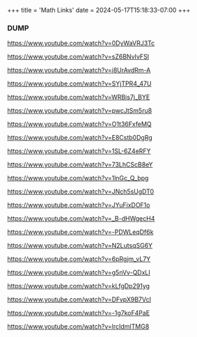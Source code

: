 +++
title = 'Math Links'
date = 2024-05-17T15:18:33-07:00
+++
### DUMP
https://www.youtube.com/watch?v=0DyWaVRJ3Tc

https://www.youtube.com/watch?v=sZ6BNvIvFSI

https://www.youtube.com/watch?v=i8UrAvdRm-A

https://www.youtube.com/watch?v=SYjTPR4_47U

https://www.youtube.com/watch?v=WRBis7j_BYE

https://www.youtube.com/watch?v=pwcJtSm5ru8

https://www.youtube.com/watch?v=O1t36FxfeMQ

https://www.youtube.com/watch?v=E8Cstb0DgRg

https://www.youtube.com/watch?v=1SL-6Z4eRFY

https://www.youtube.com/watch?v=73LhCScB8eY

https://www.youtube.com/watch?v=1lnGc_Q_bpg

https://www.youtube.com/watch?v=JNch5sUgDT0

https://www.youtube.com/watch?v=JYuFixDOF1o

https://www.youtube.com/watch?v=_B-dHWgecH4

https://www.youtube.com/watch?v=-PDWLeqDf6k

https://www.youtube.com/watch?v=N2LutsqSG6Y

https://www.youtube.com/watch?v=6pRgjm_vL7Y

https://www.youtube.com/watch?v=g5nVv-QDxLI

https://www.youtube.com/watch?v=kLfgDp291yg

https://www.youtube.com/watch?v=DFvpX9B7VcI

https://www.youtube.com/watch?v=-1g7koF4PaE

https://www.youtube.com/watch?v=lrcIdmITMG8

